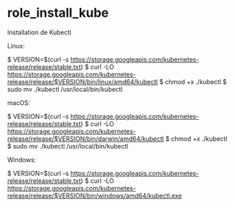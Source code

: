 # role_install_kube
Installation de Kubectl

 Linux:

$ VERSION=$(curl -s https://storage.googleapis.com/kubernetes-release/release/stable.txt)
$ curl -LO https://storage.googleapis.com/kubernetes-release/release/$VERSION/bin/linux/amd64/kubectl
$ chmod +x ./kubectl
$ sudo mv ./kubectl /usr/local/bin/kubectl

macOS:

$ VERSION=$(curl -s https://storage.googleapis.com/kubernetes-release/release/stable.txt)
$ curl -LO https://storage.googleapis.com/kubernetes-release/release/$VERSION/bin/darwin/amd64/kubectl
$ chmod +x ./kubectl
$ sudo mv ./kubectl /usr/local/bin/kubectl

Windows:

$ VERSION=$(curl -s https://storage.googleapis.com/kubernetes-release/release/stable.txt)
$ curl -LO https://storage.googleapis.com/kubernetes-release/release/$VERSION/bin/windows/amd64/kubectl.exe

